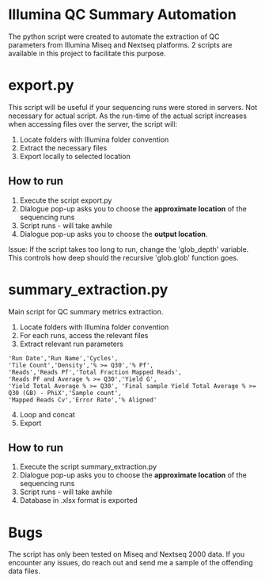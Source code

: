 # Illumina QC Summary Automation
The python script were created to automate the extraction of QC parameters from Illumina Miseq and Nextseq platforms. 2 scripts are available in this project to facilitate this purpose.

# export.py
This script will be useful if your sequencing runs were stored in servers. Not necessary for actual script.
As the run-time of the actual script increases when accessing files over the server, the script will:
1) Locate folders with Illumina folder convention
2) Extract the necessary files
3) Export locally to selected location

## How to run
1) Execute the script export.py
2) Dialogue pop-up asks you to choose the **approximate location** of the sequencing runs
3) Script runs - will take awhile
4) Dialogue pop-up asks you to choose the **output location**.

Issue: If the script takes too long to run, change the 'glob_depth' variable. This controls how deep should the recursive 'glob.glob' function goes.

# summary_extraction.py
Main script for QC summary metrics extraction.
1) Locate folders with Illumina folder convention
2) For each runs, access the relevant files
3) Extract relevant run parameters

```
'Run Date','Run Name','Cycles',
'Tile Count','Density','% >= Q30','% Pf',
'Reads','Reads Pf','Total Fraction Mapped Reads',
'Reads PF and Average % >= Q30','Yield G',
'Yield Total Average % >= Q30', 'Final sample Yield Total Average % >= Q30 (GB) - PhiX','Sample count',
'Mapped Reads Cv','Error Rate','% Aligned'
```

4) Loop and concat
5) Export

## How to run
1) Execute the script summary_extraction.py
2) Dialogue pop-up asks you to choose the **approximate location** of the sequencing runs
3) Script runs - will take awhile
4) Database in .xlsx format is exported

# Bugs
The script has only been tested on Miseq and Nextseq 2000 data. If you encounter any issues, do reach out and send me a sample of the offending data files.
